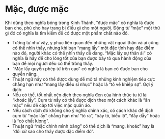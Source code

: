 # Mặc, được mặc

Khi dùng theo nghĩa bóng trong Kinh Thánh, “được mặc” có nghĩa là được ban cho, phú cho hay trang bị điều gì cho một người.  Động từ “mặc” một thứ gì đó có nghĩa là tìm kiếm để có được một phẩm chất nào đó. 
- Tương tự như vậy, y phục liên quan đến những vật ngoài thân và ai cũng có thể nhìn thấy, nhưng khi bạn “mang lấy” một đặc tính hay đặc điểm nào đó, người khác có thể nhìn thấy dễ dàng.  “Mặc lấy sự thân ái” có nghĩa là hãy để cho lòng tốt của bạn được bày tỏ qua hành động của bạn để mọi người đều có thể trông thấy.
- “Mặc lấy quyền phép từ trên cao” có nghĩa là bạn có được ban cho quyền năng.
- Thuật ngữ nầy có thể được dùng để mô tả những kinh nghiệm tiêu cực chẳng hạn như “mang lấy điều sỉ nhục” hoặc là “tỏ vẻ khiếp sợ”.
Gợi ý dịch: 
- Nếu có thể, tốt nhất nên dịch theo nghĩa đen của hình thức tu từ là “khoác lấy”.  Cụm từ nầy có thể được dịch theo một cách khác là “ăn mặc” nếu đề cập tới việc mặc quần áo.
- Nếu cách dịch đó không cho ý nghĩa chính xác, có cách khác để dịch cụm từ “mặc lấy” chẳng hạn như “tỏ ra”, “bày tỏ, biểu lộ”, “đầy dẫy” hoặc là “có chất lượng”.
- Thuật ngữ “mặc chính mình bằng” có thể dịch là “mang, khoác” hay là “đối xử sao cho thấy được đặc điểm đó”.

